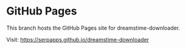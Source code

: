 # GitHub Pages

This branch hosts the GitHub Pages site for dreamstime-downloader.

Visit: https://serpapps.github.io/dreamstime-downloader
